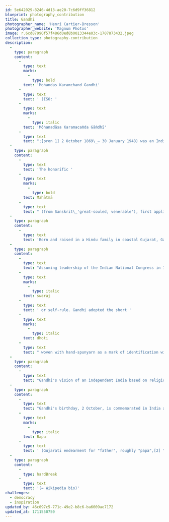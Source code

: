 ```yaml
---
id: 5e642029-8246-4d13-ae20-7c6d9ff36812
blueprint: photography_contribution
title: Gandhi
photographer_name: 'Henri Cartier-Bresson'
photographer_website: 'Magnum Photos'
image: r.6cd87990f57f486d0ed8b0013344e03c-1707873432.jpeg
collection_type: photography-contribution
description:
  -
    type: paragraph
    content:
      -
        type: text
        marks:
          -
            type: bold
        text: 'Mohandas Karamchand Gandhi'
      -
        type: text
        text: ' (ISO: '
      -
        type: text
        marks:
          -
            type: italic
        text: 'Mōhanadāsa Karamacaṁda Gāṁdhī'
      -
        type: text
        text: ";[pron 1] 2 October 1869\_– 30 January 1948) was an Indian lawyer, anti-colonial nationalist and political ethicist who employed nonviolent resistance to lead the successful campaign for India's independence from British rule. He inspired movements for civil rights and freedom across the world. "
  -
    type: paragraph
    content:
      -
        type: text
        text: 'The honorific '
      -
        type: text
        marks:
          -
            type: bold
        text: Mahātmā
      -
        type: text
        text: " (from Sanskrit\_'great-souled, venerable'), first applied to him in South Africa in 1914, is now used throughout the world."
  -
    type: paragraph
    content:
      -
        type: text
        text: 'Born and raised in a Hindu family in coastal Gujarat, Gandhi trained in the law at the Inner Temple in London, and was called to the bar in June 1891, at the age of 22. After two uncertain years in India, where he was unable to start a successful law practice, he moved to South Africa in 1893 to represent an Indian merchant in a lawsuit. He went on to live in South Africa for 21 years. There, Gandhi raised a family and first employed nonviolent resistance in a campaign for civil rights. In 1915, aged 45, he returned to India and soon set about organising peasants, farmers, and urban labourers to protest against discrimination and excessive land-tax.'
  -
    type: paragraph
    content:
      -
        type: text
        text: "Assuming leadership of the Indian National Congress in 1921, Gandhi led nationwide campaigns for easing poverty, expanding women's rights, building religious and ethnic amity, ending untouchability, and, above all, achieving "
      -
        type: text
        marks:
          -
            type: italic
        text: swaraj
      -
        type: text
        text: ' or self-rule. Gandhi adopted the short '
      -
        type: text
        marks:
          -
            type: italic
        text: dhoti
      -
        type: text
        text: " woven with hand-spunyarn as a mark of identification with India's rural poor. He began to live in a self-sufficient residential community, to eat simple food, and undertake long fasts as a means of both introspection and political protest. Bringing anti-colonial nationalism to the common Indians, Gandhi led them in challenging the British-imposed salt tax with the 400\_km (250\_mi) Dandi Salt March in 1930 and in calling for the British to quit India in 1942. He was imprisoned many times and for many years in both South Africa and India."
  -
    type: paragraph
    content:
      -
        type: text
        text: "Gandhi's vision of an independent India based on religious pluralism was challenged in the early 1940s by a Muslim nationalism which demanded a separate homeland for Muslims within British India. In August 1947, Britain granted independence, but the British Indian Empire was partitionedinto two dominions, a Hindu-majority India and a Muslim-majority Pakistan. As many displaced Hindus, Muslims, and Sikhs made their way to their new lands, religious violence broke out, especially in the Punjab and Bengal. Abstaining from the official celebration of independence, Gandhi visited the affected areas, attempting to alleviate distress. In the months following, he undertook several hunger strikes to stop the religious violence. The last of these was begun in Delhi on 12 January 1948, when he was 78. The belief that Gandhi had been too resolute in his defense of both Pakistan and Indian Muslims spread among some Hindus in India. Among these was Nathuram Godse, a militant Hindu nationalist from Pune, western India, who assassinated Gandhi by firing three bullets into his chest at an interfaith prayer meeting in Delhi on 30 January 1948."
  -
    type: paragraph
    content:
      -
        type: text
        text: "Gandhi's birthday, 2 October, is commemorated in India as Gandhi Jayanti, a national holiday, and worldwide as the International Day of Nonviolence. Gandhi is considered to be the Father of the Nation in post-colonial India. During India's nationalist movement and in several decades immediately after, he was also commonly called "
      -
        type: text
        marks:
          -
            type: italic
        text: Bapu
      -
        type: text
        text: ' (Gujarati endearment for "father", roughly "papa",[2] "daddy"[3]).'
  -
    type: paragraph
    content:
      -
        type: hardBreak
      -
        type: text
        text: '(= Wikipedia bio)'
challenges:
  - democracy
  - inspiration
updated_by: 46c097c5-771c-49e2-b8c6-ba6009ae7172
updated_at: 1711550750
---
```

